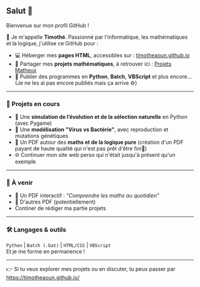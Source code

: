 ## Salut 👋

Bienvenue sur mon profil GitHub !

🧠 Je m'appelle **Timothé**. Passionné par l'informatique, les mathématiques et la logique, j'utilise ce GitHub pour :

- 💻 Héberger mes **pages HTML**, accessibles sur : [timotheaoun.github.io](https://timotheaoun.github.io)
- 🧮 Partager mes **projets mathématiques**, à retrouver ici : [Projets Matheux](https://timotheaoun.github.io/maths/ProjetsMatheux.html)
- 🤖 Publier des programmes en **Python**, **Batch**, **VBScript** et plus encore... (Je ne les ai pas encore publiés mais ça arrive ⚙️)

---

### 🔧 Projets en cours

- 🌱 Une **simulation de l’évolution et de la sélection naturelle** en Python (avec Pygame)
- 🦠 Une **modélisation "Virus vs Bactérie"**, avec reproduction et mutations génétiques
- 🧩 Un PDF autour des **maths et de la logique pure** (création d'un PDF payant de haute qualité qui n'est pas prêt d'être fini🥵)
- 🌐 Continuer mon site web perso qui n'était jusqu'à présent qu'un exemple

---

### 🚀 À venir

- 📘 Un PDF interactif : *"Comprendre les maths au quotidien"* 
- 📘 D'autres PDF (potentiellement)
- Continer de rédiger ma partie projets

---

### 🛠️ Langages & outils

`Python` | `Batch (.bat)` | `HTML/CSS` | `VBScript`  
Et je me forme en permanence !

---

👉 Si tu veux explorer mes projets ou en discuter, tu peux passer par https://timotheaoun.github.io/


